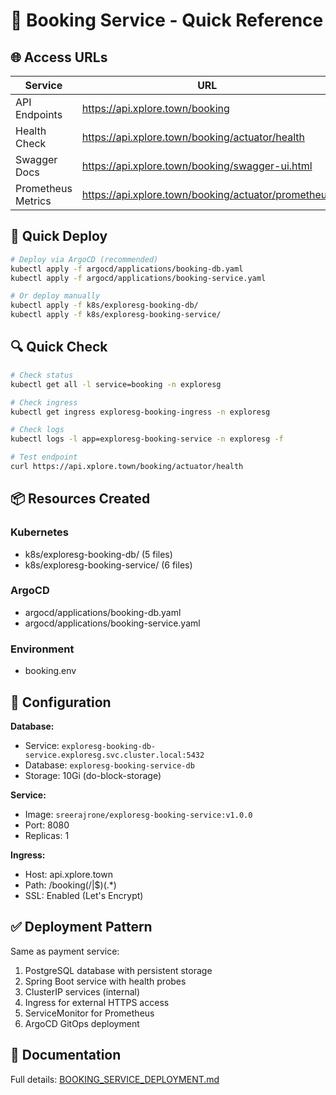 # 🎫 Booking Service - Quick Reference

## 🌐 Access URLs

| Service | URL |
|---------|-----|
| API Endpoints | https://api.xplore.town/booking |
| Health Check | https://api.xplore.town/booking/actuator/health |
| Swagger Docs | https://api.xplore.town/booking/swagger-ui.html |
| Prometheus Metrics | https://api.xplore.town/booking/actuator/prometheus |

## 🚀 Quick Deploy

```bash
# Deploy via ArgoCD (recommended)
kubectl apply -f argocd/applications/booking-db.yaml
kubectl apply -f argocd/applications/booking-service.yaml

# Or deploy manually
kubectl apply -f k8s/exploresg-booking-db/
kubectl apply -f k8s/exploresg-booking-service/
```

## 🔍 Quick Check

```bash
# Check status
kubectl get all -l service=booking -n exploresg

# Check ingress
kubectl get ingress exploresg-booking-ingress -n exploresg

# Check logs
kubectl logs -l app=exploresg-booking-service -n exploresg -f

# Test endpoint
curl https://api.xplore.town/booking/actuator/health
```

## 📦 Resources Created

### Kubernetes
- k8s/exploresg-booking-db/ (5 files)
- k8s/exploresg-booking-service/ (6 files)

### ArgoCD
- argocd/applications/booking-db.yaml
- argocd/applications/booking-service.yaml

### Environment
- booking.env

## 🔧 Configuration

**Database:**
- Service: `exploresg-booking-db-service.exploresg.svc.cluster.local:5432`
- Database: `exploresg-booking-service-db`
- Storage: 10Gi (do-block-storage)

**Service:**
- Image: `sreerajrone/exploresg-booking-service:v1.0.0`
- Port: 8080
- Replicas: 1

**Ingress:**
- Host: api.xplore.town
- Path: /booking(/|$)(.*)
- SSL: Enabled (Let's Encrypt)

## ✅ Deployment Pattern

Same as payment service:
1. PostgreSQL database with persistent storage
2. Spring Boot service with health probes
3. ClusterIP services (internal)
4. Ingress for external HTTPS access
5. ServiceMonitor for Prometheus
6. ArgoCD GitOps deployment

## 📝 Documentation

Full details: [BOOKING_SERVICE_DEPLOYMENT.md](./BOOKING_SERVICE_DEPLOYMENT.md)

